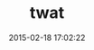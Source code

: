 ---
layout: post
title:  "twat"
repo:   "richo/twat"
date:   2015-02-18 17:02:22
gemurl: http://github.com/richo/twat
---